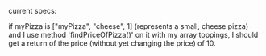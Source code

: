 current specs:

if myPizza is ["myPizza", "cheese", 1] (represents a small, cheese pizza) and I use method 'findPriceOfPizza()' on it with my array toppings, I should get a return of the price (without yet changing the price)
of 10.
